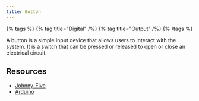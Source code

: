 ```yaml
---
title: Button
---
```


{% tags %}
  {% tag title="Digital" /%}
  {% tag title="Output" /%}
{% /tags %}

A button is a simple input device that allows users to interact with the system. It is a switch that can be pressed or released to open or close an electrical circuit.

## Resources

- [Johnny-Five](https://johnny-five.io/api/button/)
- [Arduino](https://docs.arduino.cc/built-in-examples/digital/Button/)

